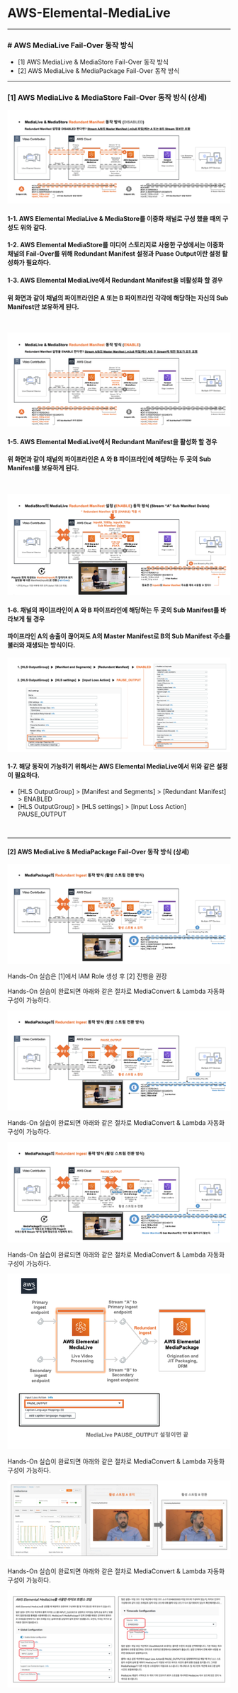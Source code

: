 # AWS-Elemental-MediaLive

* * *

### # AWS MediaLive Fail-Over 동작 방식

- [1] AWS MediaLive & MediaStore Fail-Over 동작 방식
- [2] AWS MediaLive & MediaPackage Fail-Over 동작 방식


* * *

### [1] AWS MediaLive & MediaStore Fail-Over 동작 방식 (상세)


![image](./images/Screen-0.png)

#### 1-1. AWS Elemental MediaLive & MediaStore를 이중화 채널로 구성 했을 때의 구성도 위와 같다.

#### 1-2. AWS Elemental MediaStore를 미디어 스토리지로 사용한 구성에서는 이중화 채널의 Fail-Over를 위해 Redundant Manifest 설정과 Puase Output이란 설정 활성화가 필요하다.

#### 1-3. AWS Elemental MediaLive에서 Redundant Manifest을 비활성화 할 경우
#### 위 화면과 같이 채널의 파이프라인은 A 또는 B 파이프라인 각각에 해당하는 자신의 Sub Manifest만 보유하게 된다.

<br>


![image](./images/Screen-1.png)

#### 1-5. AWS Elemental MediaLive에서 Redundant Manifest을 활성화 할 경우 <br>
#### 위 화면과 같이 채널의 파이프라인은 A 와 B 파이프라인에 해당하는 두 곳의 Sub Manifest를 보유하게 된다.

<br>


![image](./images/Screen-2.png)

#### 1-6. 채널의 파이프라인이 A 와 B 파이프라인에 해당하는 두 곳의 Sub Manifest를 바라보게 될 경우
#### 파이프라인 A의 송출이 끊어져도 A의 Master Manifest로 B의 Sub Manifest 주소를 불러와 재생되는 방식이다.


![image](./images/Screen-3.png)

#### 1-7. 해당 동작이 가능하기 위해서는 AWS Elemental MediaLive에서 위와 같은 설정이 필요하다.

- [HLS OutputGroup] > [Manifest and Segments] > [Redundant Manifest] > ENABLED
- [HLS OutputGroup] > [HLS settings] > [Input Loss Action] PAUSE_OUTPUT


<br>

* * *

#### [2] AWS MediaLive & MediaPackage Fail-Over 동작 방식 (상세)

![image](./images/Screen-4.png)

Hands-On 실습은 [1]에서 IAM Role 생성 후 [2] 진행을 권장

Hands-On 실습이 완료되면 아래와 같은 절차로 MediaConvert & Lambda 자동화 구성이 가능하다. 

![image](./images/Screen-5.png)

Hands-On 실습이 완료되면 아래와 같은 절차로 MediaConvert & Lambda 자동화 구성이 가능하다. 

![image](./images/Screen-6.png)

Hands-On 실습이 완료되면 아래와 같은 절차로 MediaConvert & Lambda 자동화 구성이 가능하다. 

![image](./images/Screen-7.png)

Hands-On 실습이 완료되면 아래와 같은 절차로 MediaConvert & Lambda 자동화 구성이 가능하다. 

![image](./images/Screen-8.png)

Hands-On 실습이 완료되면 아래와 같은 절차로 MediaConvert & Lambda 자동화 구성이 가능하다. 

![image](./images/Screen-9.png)

<br>
